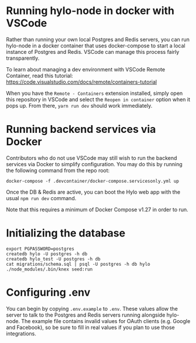 # Running hylo-node in docker with VSCode

Rather than running your own local Postgres and Redis servers, you can run
hylo-node in a docker container that uses docker-compose to start a local
instance of Postgres and Redis. VSCode can manage this process fairly
transparently.

To learn about managing a dev environment with VSCode Remote Container, read
this tutorial: https://code.visualstudio.com/docs/remote/containers-tutorial

When you have the `Remote - Containers` extension installed, simply open this
repository in VSCode and select the `Reopen in container` option when it pops
up. From there, `yarn run dev` should work immediately.


# Running backend services via Docker

Contributors who do not use VSCode may still wish to run the backend services
via Docker to simplify configuration. You may do this by running the following
command from the repo root:

    docker-compose -f .devcontainer/docker-compose.servicesonly.yml up

Once the DB & Redis are active, you can boot the Hylo web app with the usual
`npm run dev` command.

Note that this requires a minimum of Docker Compose v1.27 in order to run.


# Initializing the database

```
export PGPASSWORD=postgres
createdb hylo -U postgres -h db
createdb hylo_test -U postgres -h db
cat migrations/schema.sql | psql -U postgres -h db hylo
./node_modules/.bin/knex seed:run
```


# Configuring .env

You can begin by copying `.env.example` to `.env`. These values allow the server
to talk to the Postgres and Redis servers running alongside hylo-node. The
example file contains invalid values for OAuth clients (e.g. Google and
Facebook), so be sure to fill in real values if you plan to use those
integrations.
